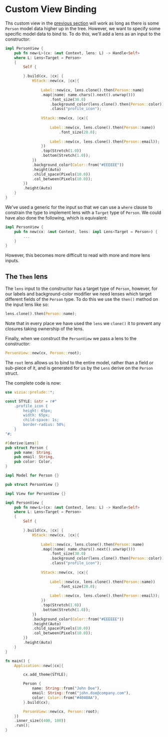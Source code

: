 # Custom View Binding

Ths custom view in the [previous section](./custom_views.md) will work as long as there is some `Person` model data higher up in the tree. However, we want to specify some specific model data to bind to. To do this, we'll add a lens as an input to the constructor:

```rust
impl PersonView {
    pub fn new<L>(cx: &mut Context, lens: L) -> Handle<Self> 
    where L: Lens<Target = Person>
    {
        Self {

        }.build(cx, |cx| {
            HStack::new(cx, |cx|{
            
                Label::new(cx, lens.clone().then(Person::name)
                .map(|name| name.chars().next().unwrap()))
                    .font_size(30.0)
                    .background_color(lens.clone().then(Person::color))
                    .class("profile_icon");
                
                VStack::new(cx, |cx|{
        
                    Label::new(cx, lens.clone().then(Person::name))
                        .font_size(20.0);
                    
                    Label::new(cx, lens.clone().then(Person::email));
                })
                .top(Stretch(1.0))
                .bottom(Stretch(1.0));
            })
            .background_color(Color::from("#EEEEEE"))
            .height(Auto)
            .child_space(Pixels(10.0))
            .col_between(Pixels(10.0));
        })
        .height(Auto)
    }
}
```

We've used a generic for the input so that we can use a `where` clause to constrain the type to implement lens with a `Target` type of `Person`. We could have also done the following, which is equivalent:

```rust
impl PersonView {
    pub fn new(cx: &mut Context, lens: impl Lens<Target = Person>) {
        ...
    }
}
```

However, this becomes more difficult to read with more and more lens inputs.

## The `Then` lens

The `lens` input to the constructor has a target type of `Person`, however, for our labels and background-color modifier we need lenses which target different fields of the `Person` type. To do this we use the `then()` method on the input lens like so:

```rust
lens.clone().then(Person::name);
```

Note that in every place we have used the `lens` we `clone()` it to prevent any closures taking ownership of the lens.

Finally, when we construct the `PersonView` we pass a lens to the constructor:

```rust
PersonView::new(cx, Person::root);
```

The `root` lens allows us to bind to the entire model, rather than a field or sub-piece of it, and is generated for us by the `Lens` derive on the `Person` struct.

The complete code is now:

```rust
use vizia::prelude::*;

const STYLE: &str = r#"
    .profile_icon {
        height: 65px;
        width: 65px;
        child-space: 1s;
        border-radius: 50%;
    }
"#;

#[derive(Lens)]
pub struct Person {
    pub name: String,
    pub email: String,
    pub color: Color,
}

impl Model for Person {}

pub struct PersonView {}

impl View for PersonView {}

impl PersonView {
    pub fn new<L>(cx: &mut Context, lens: L) -> Handle<Self> 
    where L: Lens<Target = Person>
    {
        Self {

        }.build(cx, |cx| {
            HStack::new(cx, |cx|{
            
                Label::new(cx, lens.clone().then(Person::name)
                .map(|name| name.chars().next().unwrap()))
                    .font_size(30.0)
                    .background_color(lens.clone().then(Person::color))
                    .class("profile_icon");
                
                VStack::new(cx, |cx|{
        
                    Label::new(cx, lens.clone().then(Person::name))
                        .font_size(20.0);
                    
                    Label::new(cx, lens.clone().then(Person::email));
                })
                .top(Stretch(1.0))
                .bottom(Stretch(1.0));
            })
            .background_color(Color::from("#EEEEEE"))
            .height(Auto)
            .child_space(Pixels(10.0))
            .col_between(Pixels(10.0));
        })
        .height(Auto)
    }
}

fn main() {
    Application::new(|cx|{

        cx.add_theme(STYLE);

        Person {
            name: String::from("John Doe"),
            email: String::from("john.doe@company.com"),
            color: Color::from("#4040AA"),
        }.build(cx);

        PersonView::new(cx, Person::root);
    })
    .inner_size((400, 100))
    .run();
}
```